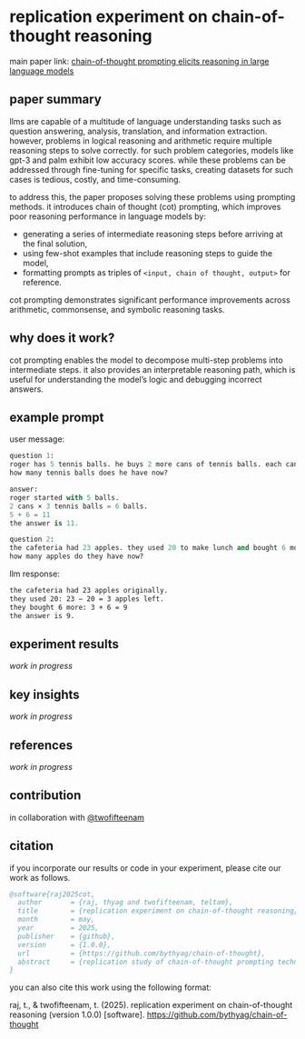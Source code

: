 # replication experiment on chain-of-thought reasoning

main paper link: [chain-of-thought prompting elicits reasoning in large language models](https://arxiv.org/pdf/2201.11903)

## paper summary

llms are capable of a multitude of language understanding tasks such as question answering, analysis, translation, and information extraction. however, problems in logical reasoning and arithmetic require multiple reasoning steps to solve correctly. for such problem categories, models like gpt-3 and palm exhibit low accuracy scores. while these problems can be addressed through fine-tuning for specific tasks, creating datasets for such cases is tedious, costly, and time-consuming.

to address this, the paper proposes solving these problems using prompting methods. it introduces chain of thought (cot) prompting, which improves poor reasoning performance in language models by:

- generating a series of intermediate reasoning steps before arriving at the final solution,
- using few-shot examples that include reasoning steps to guide the model,
- formatting prompts as triples of `<input, chain of thought, output>` for reference.

cot prompting demonstrates significant performance improvements across arithmetic, commonsense, and symbolic reasoning tasks.

## why does it work?

cot prompting enables the model to decompose multi-step problems into intermediate steps. it also provides an interpretable reasoning path, which is useful for understanding the model’s logic and debugging incorrect answers.

## example prompt

user message:
```python
question 1:
roger has 5 tennis balls. he buys 2 more cans of tennis balls. each can has 3 tennis balls.
how many tennis balls does he have now?

answer:
roger started with 5 balls.
2 cans × 3 tennis balls = 6 balls.
5 + 6 = 11
the answer is 11.

question 2:
the cafeteria had 23 apples. they used 20 to make lunch and bought 6 more.
how many apples do they have now?
```

llm response:
```bash
the cafeteria had 23 apples originally.
they used 20: 23 − 20 = 3 apples left.
they bought 6 more: 3 + 6 = 9
the answer is 9.
```

## experiment results

_work in progress_

## key insights

_work in progress_

## references

_work in progress_

## contribution

in collaboration with [@twofifteenam](https://github.com/teltam)

## citation

if you incorporate our results or code in your experiment, please cite our work as follows.

```bibtex
@software{raj2025cot,
  author       = {raj, thyag and twofifteenam, teltam},
  title        = {replication experiment on chain-of-thought reasoning},
  month        = may,
  year         = 2025,
  publisher    = {github},
  version      = {1.0.0},
  url          = {https://github.com/bythyag/chain-of-thought},
  abstract     = {replication study of chain-of-thought prompting techniques for improving reasoning capabilities in large language models.}
}
```

you can also cite this work using the following format:

raj, t., & twofifteenam, t. (2025). replication experiment on chain-of-thought reasoning (version 1.0.0) [software]. https://github.com/bythyag/chain-of-thought
